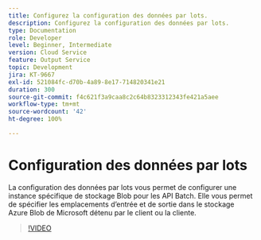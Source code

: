 ```yaml
---
title: Configurez la configuration des données par lots.
description: Configurez la configuration des données par lots.
type: Documentation
role: Developer
level: Beginner, Intermediate
version: Cloud Service
feature: Output Service
topic: Development
jira: KT-9667
exl-id: 521084fc-d70b-4a89-8e17-714820341e21
duration: 300
source-git-commit: f4c621f3a9caa8c2c64b8323312343fe421a5aee
workflow-type: tm+mt
source-wordcount: '42'
ht-degree: 100%

---
```


# Configuration des données par lots

La configuration des données par lots vous permet de configurer une instance spécifique de stockage Blob pour les API Batch. Elle vous permet de spécifier les emplacements d’entrée et de sortie dans le stockage Azure Blob de Microsoft détenu par le client ou la cliente.

>[!VIDEO](https://video.tv.adobe.com/v/340128?quality=12&learn=on)
